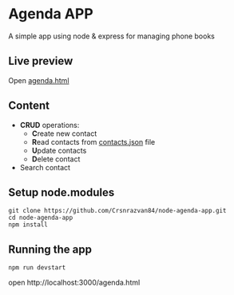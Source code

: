 # Agenda APP

A simple app using node & express for managing phone books

## Live preview

Open [agenda.html](https://crsnrazvan84.github.io/node-agenda-app/public/agenda.html)

## Content
- **CRUD** operations:
    - **C**reate new contact
    - **R**ead contacts from [contacts.json](public/data/contacts.json)
    file
    - **U**pdate contacts
    - **D**elete contact
- Search contact

## Setup node.modules

```
git clone https://github.com/Crsnrazvan84/node-agenda-app.git
cd node-agenda-app
npm install
```

## Running the app

```
npm run devstart
```

open http://localhost:3000/agenda.html